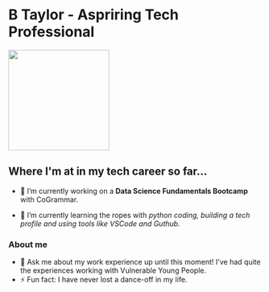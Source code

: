 
# B Taylor - Aspriring Tech Professional
<img src="https://github.com/Btaylorr/btaylorr/assets/![image](https://github.com/user-attachments/assets/https://github.com/Btaylorr/btaylorr/blob/main/assets/Headshot.jpg)
" width="200" height="200">

## Where I'm at in my tech career so far...
- 🔭 I’m currently working on a **Data Science Fundamentals Bootcamp** with CoGrammar.

- 🌱 I’m currently learning the ropes with _python coding, building a tech profile and using tools like VSCode and Guthub._

### About me
- 💬 Ask me about my work experience up until this moment! I've had quite the experiences working with Vulnerable Young People. 
- ⚡ Fun fact: I have never lost a dance-off in my life. 

